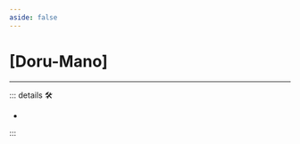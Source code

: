 ```yaml
---
aside: false
---
```

# <py>[<labor>Doru</labor>-Mano]</py>

---

<!-- =================================================== -->
<!-- =================================================== -->
<!-- =================================================== -->
<!-- =================================================== -->
<!-- =================================================== -->
::: details 🛠

-

:::
